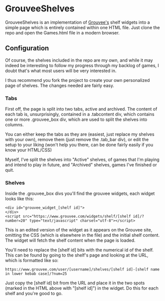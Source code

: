 # GrouveeShelves

GrouveeShelves is an implementation of [Grouvee's](grouvee.com) shelf widgets into a simple page which is entirely contained within one HTML file. Just clone the repo and open the Games.html file in a modern browser.

## Configuration

Of course, the shelves included in the repo are my own, and while it may indeed be interesting to follow my progress through my backlog of games, I doubt that's what most users will be very interested in.

I thus recommend you fork the project to create your own personalized page of shelves. The changes needed are fairly easy.

### Tabs

First off, the page is split into two tabs, active and archived. The content of each tab is, unsurprisingly, contained in a .tabcontent div, which contains one or more .grouvee_box div, which are used to split the shelves into columns.

You can either keep the tabs as they are (easiest, just replace my shelves with your own), remove them (just remove the .tab_bar div), or edit the setup to your liking (won't help you there, can be done fairly easily if you know your HTML/CSS)

Myself, I've split the shelves into "Active" shelves, of games that I'm playing and intend to play in future, and "Archived" shelves, games I've finished or quit.

### Shelves

Inside the .grouvee_box divs you'll find the grouvee widgets, each widget looks like this:

    <div id="grouvee_widget_[shelf id]">
    </div>
    <script src="https://www.grouvee.com/widgets/shelf/[shelf id]/?number=20" type="text/javascript" charset="utf-8"></script>

This is an edited version of the widget as it appears on the Grouvee site, omitting the CSS (which is elsewhere in the file) and the initial shelf content. The widget will fetch the shelf content when the page is loaded.

You'll need to replace the [shelf id] bits with the numerical id of the shelf. This can be found by going to the shelf's page and looking at the URL, which is formatted like so:

    https://www.grouvee.com/user/[username]/shelves/[shelf id]-[shelf name in lower kebab case]/?num=25
    
Just copy the [shelf id] bit from the URL and place it in the two spots (marked in the HTML above with "[shelf id]") in the widget. Do this for each shelf and you're good to go.
